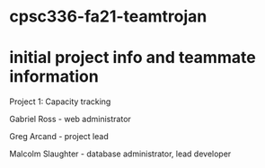 # cpsc336-fa21-teamtrojan
# initial project info and teammate information
Project 1: Capacity tracking

Gabriel Ross - web administrator

Greg Arcand - project lead

Malcolm Slaughter - database administrator, lead developer
